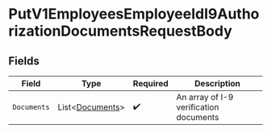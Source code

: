 # PutV1EmployeesEmployeeIdI9AuthorizationDocumentsRequestBody


## Fields

| Field                                                 | Type                                                  | Required                                              | Description                                           |
| ----------------------------------------------------- | ----------------------------------------------------- | ----------------------------------------------------- | ----------------------------------------------------- |
| `Documents`                                           | List<[Documents](../../Models/Requests/Documents.md)> | :heavy_check_mark:                                    | An array of I-9 verification documents                |